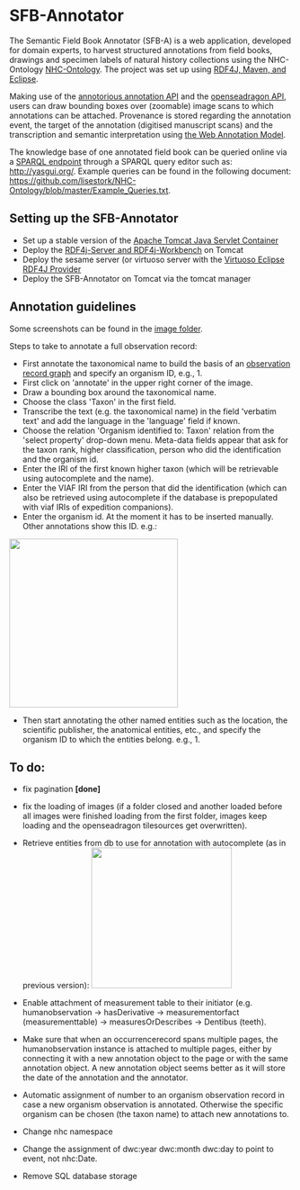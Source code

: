 # SFB-Annotator
The Semantic Field Book Annotator (SFB-A) is a web application, developed for domain experts, to harvest structured annotations from field books, drawings and specimen labels of natural history collections using the NHC-Ontology [NHC-Ontology](https://github.com/lisestork/NHC-Ontology). The project was set up using [RDF4J, Maven, and Eclipse](http://docs.rdf4j.org/getting-started/).

Making use of the [annotorious annotation API](https://annotorious.github.io) and the [openseadragon API](https://openseadragon.github.io/), users can draw bounding boxes over (zoomable) image scans to which annotations can be attached. Provenance is stored regarding the annotation event, the target of the annotation (digitised manuscript scans) and the transcription and semantic interpretation using [the Web Annotation Model](https://www.w3.org/TR/annotation-model/).

The knowledge base of one annotated field book can be queried online via a [SPARQL endpoint](http://makingsense.liacs.nl/rdf4j-server/repositories/NC) through a SPARQL query editor such as: http://yasgui.org/. Example queries can be found in the following document: https://github.com/lisestork/NHC-Ontology/blob/master/Example_Queries.txt.

## Setting up the SFB-Annotator
- Set up a stable version of the [Apache Tomcat Java Servlet Container](http://tomcat.apache.org/)
- Deploy the [RDF4j-Server and RDF4j-Workbench](http://docs.rdf4j.org/server-workbench-console/) on Tomcat
- Deploy the sesame server (or virtuoso server with the [Virtuoso Eclipse RDF4J Provider](http://vos.openlinksw.com/owiki/wiki/VOS/VirtSesame2Provider)
- Deploy the SFB-Annotator on Tomcat via the tomcat manager

## Annotation guidelines
Some screenshots can be found in the [image folder](https://github.com/lisestork/SFB-Annotator/tree/master/images). 

Steps to take to annotate a full observation record: 
- First annotate the taxonomical name to build the basis of an [observation record graph](https://github.com/lisestork/NHC-Ontology/blob/master/Images/RecordGraph.png) and specify an organism ID, e.g., 1. 
 - First click on 'annotate' in the upper right corner of the image. 
 - Draw a bounding box around the taxonomical name. 
 - Choose the class 'Taxon' in the first field. 
 - Transcribe the text (e.g. the taxonomical name) in the field 'verbatim text' and add the language in the 'language' field if known.
 - Choose the relation 'Organism identified to: Taxon' relation from the 'select property' drop-down menu. Meta-data fields appear that ask for the taxon rank, higher classification, person who did the identification and the organism id. 
 - Enter the IRI of the first known higher taxon (which will be retrievable using autocomplete and the name). 
 - Enter the VIAF IRI from the person that did the identification (which can also be retrieved using autocomplete if the database is prepopulated with viaf IRIs of expedition companions).
 - Enter the organism id. At the moment it has to be inserted manually. Other annotations show this ID. e.g.: 
 <img width="300" src="https://github.com/lisestork/SFB-Annotator/blob/master/images/organismID.png">
 
- Then start annotating the other named entities such as the location, the scientific publisher, the anatomical entities, etc., and specify the organism ID to which the entities belong. e.g., 1. 


## To do: 
- fix pagination <b>[done]</b>
- fix the loading of images (if a folder closed and another loaded before all images were finished loading from the first folder, images keep loading and the openseadragon tilesources get overwritten). 
- Retrieve entities from db to use for annotation with autocomplete (as in previous version):
  <img width="250" src="https://github.com/lisestork/SFB-Annotator/blob/master/Temauto.png">
  
- Enable attachment of measurement table to their initiator (e.g. humanobservation -> hasDerivative -> measurementorfact      (measurementtable) -> measuresOrDescribes -> Dentibus (teeth). 
- Make sure that when an occurrencerecord spans multiple pages, the humanobservation instance is attached to multiple pages, either by connecting it with a new annotation object to the page or with the same annotation object. A new annotation object seems better as it will store the date of the annotation and the annotator. 
- Automatic assignment of number to an organism observation record in case a new organism observation is annotated. Otherwise the specific organism can be chosen (the taxon name) to attach new annotations to.
- Change nhc namespace
- Change the assignment of dwc:year dwc:month dwc:day to point to event, not nhc:Date. 
- Remove SQL database storage
